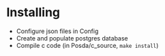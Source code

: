 # Installing

* Configure json files in Config
* Create and populate postgres database
* Compile c code (in Posda/c_source, `make install`)

